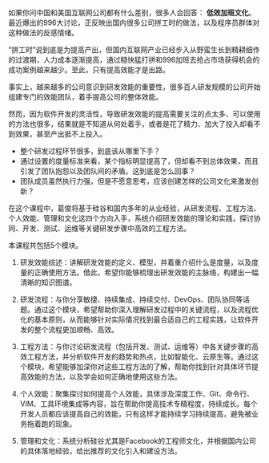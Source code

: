 如果你问中国和美国互联网公司都有什么差别，很多人会回答： **低效加班文化**。最近爆出的996大讨论，正反映出国内很多公司拼工时的做法，以及程序员群体对这种做法的反感情绪。

“拼工时”说到底是为提高产出，但国内互联网产业已经步入从野蛮生长到精耕细作的过渡期，人力成本逐渐提高，通过糙快猛打拼和996加班去抢占市场获得机会的成功案例越来越少。至此，只有提高效能才是出路。

事实上，越来越多的公司意识到研发效能的重要性，很多百人研发规模的公司开始组建专门的效能团队，着手提高公司的整体效能。

然而，因为软件开发的灵活性，导致研发效能的提高需要关注的点太多、可以使用的方法也很多，结果就是不知道从何处着手，或者是花了精力、加大了投入却看不到效果，甚至产出抵不上投入。

- 整个研发过程环节很多，到底该从哪里下手？
- 通过设置的度量标准来看，某个指标明显提高了，但却看不到总体效果，而且引发了团队抱怨以及团队间的矛盾。这到底是怎么回事？
- 团队成员虽然执行力强，但是不愿意思考，应该创建怎样的公司文化来激发创新？

在这个课程中，葛俊将基于硅谷和国内多年的从业经验，从研发流程、工程方法、个人效能、管理和文化这四个方向入手，系统介绍研发效能的理论和实践，探讨协同、开发、测试、运维等关键研发步骤中高效的工程方法。

本课程共包括5个模块。

1. 研发效能综述：讲解研发效能的定义、模型，并着重介绍什么是度量，以及度量的正确使用方法。借此，希望你能够梳理出研发效能的主脉络，构建出一幅清晰的知识图谱。

2. 研发流程：与你分享敏捷、持续集成、持续交付、DevOps、团队协同等话题。通过这个模块，希望帮助你深入理解研发过程中的关键流程，以及流程优化的基本原则，从而能够针对实际情况找到最合适自己的工程实践，让软件开发的整个流程更加顺畅、高效。

3. 工程方法：与你讨论研发流程（包括开发、测试、运维等）中各关键步骤的高效工程方法，并分析软件开发的趋势和热点，比如智能化、云原生等。通过这个模块，希望能够加深你对这些工程方法的了解，帮助你找到针对具体环节提高效能的方法，以及学会如何正确地使用这些方法。

4. 个人效能：聚集探讨如何提高个人效能，具体涉及深度工作、Git、命令行、VIM、工具环境集成等内容，旨在帮助你提高技术专精程度，持续成长。每个开发人员都应该提高自己的效能，只有这样才能持续学习持续提高，避免被业务拖着跑的现象。

5. 管理和文化：系统分析硅谷尤其是Facebook的工程师文化，并根据国内公司的具体落地经验，给出推荐的文化引入和建设方法。